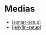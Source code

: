 # Medias

- [[sonarr-setup]]
- [[jellyfin-setup]]

[//begin]: # "Autogenerated link references for markdown compatibility"
[sonarr-setup]: sonarr-setup.md "Sonarr Setup"
[jellyfin-setup]: jellyfin-setup.md "jellyfin-setup"
[//end]: # "Autogenerated link references"
